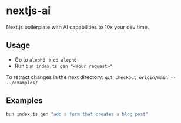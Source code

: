 # nextjs-ai

Next.js boilerplate with AI capabilities to 10x your dev time.

## Usage

- Go to `aleph0` -> `cd aleph0`
- Run `bun index.ts gen "<Your request>"`

To retract changes in the next directory:
`git checkout origin/main -- ../examples/`

## Examples

```sh
bun index.ts gen "add a form that creates a blog post"
```